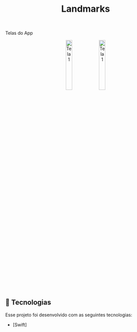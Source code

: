 <h1 align="center">
    Landmarks
</h1>
<br>

<p>Telas do App</p>
<p align="center">
    <img alt="Tela 1" src=".github/Captura de Tela 2023-09-14 às 08.38.52.png" width="20%">
    <img alt="Tela 1" src=".github/Captura de Tela 2023-09-14 às 08.39.01.png" width="20%">
</p>


## :rocket: Tecnologias

Esse projeto foi desenvolvido com as seguintes tecnologias:

- [Swift]
